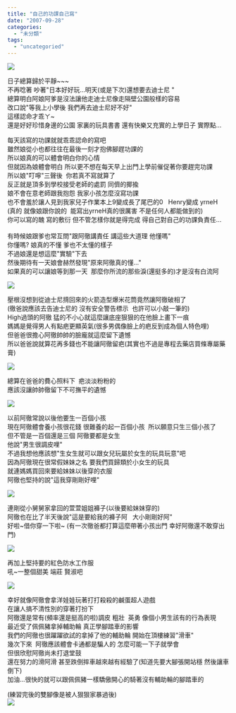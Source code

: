 ```yaml
---
title: "自己的功課自己寫"
date: "2007-09-28"
categories: 
  - "未分類"
tags: 
  - "uncategoried"
---
```


![](images/1444712751_7a714ddc84.jpg)

日子總算歸於平靜~~~   
不再唸著 吵著"日本好好玩...明天(或是下次)還想要去迪士尼 "  
總算明白阿娘阿爹是沒法讓他走迪士尼像走隔壁公園般樣的容易  
改口說"等我上小學後 我們再去迪士尼好不好"  
這樣認命才乖ㄚ~  
還是好好珍惜身邊的公園 家裏的玩具書書 還有快樂又充實的上學日子 實際點...  
  
每天該寫的功課就就乖乖認命的寫吧  
雖然娘從小也都往往在最後一刻才抱佛腳趕功課的  
所以娘真的可以體會明白你的心情  
但就因為娘體會明白 所以更不想在每天早上出門上學前催促著你要趕完功課  
所以娘"叮嚀"三聲後  你若真不寫就算了  
反正就是頂多到學校接受老師的處罰 同儕的揶揄  
娘不會在意老師跟我抱怨 我家小孩怎麼沒寫功課  
也不會羞於讓人見到我家兒子作業本上9變成長了尾巴的0   Henry變成 yrneH  
(真的 就像娘跟你說的  能寫出yrneH真的很厲害 不是任何人都能做到的)  
你可以寫的醜 寫的敷衍 但不管怎樣你就是得完成 得自己對自己的功課負責任...  
    
有時候娘跟爹也常互問"跟阿徹講責任 講這些大道理 他懂嗎"  
你懂嗎? 娘真的不懂 爹也不太懂的樣子  
不過娘還是想這麼"實驗"下去  
然後期待有一天娘會赫然發現"原來阿徹真的懂..."  
如果真的可以讓娘等到那一天  那麼你所流的那些淚(還挺多的)才是沒有白流阿  
  
  
![](images/1444712751_7a714ddc84.jpg)

  
壓根沒想到從迪士尼揹回來的火箭造型爆米花筒竟然讓阿徹破相了  
(徹爸說應該去告迪士尼的 沒有安全警告標示  也許可以小敲一筆的)  
High過頭的阿徹 猛的不小心就這麼讓底座狠狠的在他臉上畫下一痕  
媽媽是覺得男人有點疤更顯英氣(很多男偶像臉上的疤反到成為個人特色哩)  
但爸爸很擔心阿徹帥帥的臉龐就這麼留下遺憾  
所以爸爸說就算花再多錢也不能讓阿徹留疤(其實也不過是專程去藥店買條專屬藥膏)  
  
![](images/1444716451_e6230a6450.jpg)  
  
總算在爸爸的費心照料下  疤淡淡粉粉的    
應該沒讓帥帥徹留下不可撫平的遺憾  
  
![](images/1444712455_55b70fa309.jpg)  
  
以前阿徹常說以後他要生一百個小孩  
現在阿徹體會養小孩很花錢 很難養的起一百個小孩  所以願意只生三個小孩了  
但不管是一百個還是三個 阿徹要都是女生  
他說"男生很調皮哩"  
不過我想他應該想"生女生就可以跟女兒玩屬於女生的玩具玩意"吧  
因為阿徹現在很常假妹妹之名 要我們買歸類於小女生的玩具  
就連媽媽買回來要給妹妹以後穿的衣服  
阿徹也堅持的說"這我穿剛剛好哩"  
  
![](images/1444716233_f5c3846576.jpg)  
  
連剛從小舅舅家拿回的萱萱姐姐褲子(以後要給妹妹穿的)  
阿徹也在比了半天後說"這是要給我的褲子阿   大小剛剛好阿"  
好啦~借你穿一下啦~ (有一次徹爸都打算這麼帶著小孩出門 幸好阿徹還不敢穿出門)  
  
![](images/1445577706_7a3a9a1a65.jpg)  
  
再加上堅持要的紅色防水工作服  
吼~一整個甜美 端莊 賢淑吧  
  
![](images/1445577362_2bef48f46f.jpg)  
  
幸好就像阿徹會拿洋娃娃玩著打打殺殺的鹹蛋超人遊戲  
在讓人搞不清性別的穿著打扮下  
阿徹還是常有(頻率還是挺高的啦)調皮 粗壯  英勇 像個小男生該有的行為表現  
最近受了佩佩豬拿掉輔助輪 真正學腳踏車的影響  
我們的阿徹也很躍躍欲試的拿掉了他的輔助輪 開始在頂樓練習"滑車"  
幾次下來  阿徹應該體會卡通都是騙人的 怎麼可能一下子就學會  
但很欣慰阿徹尚未打退堂鼓  
還在努力的滑阿滑 甚至跌倒摔車越來越有經驗了(知道先要大腳張開站穩 然後讓車倒下)   
加油...很快的就可以跟佩佩豬一樣驕傲開心的騎著沒有輔助輪的腳踏車的  
  
(練習完後的雙腳像是被人狠狠家暴過後)  
![](images/1444713907_5e2863703d.jpg)
